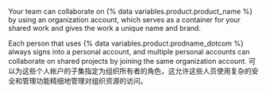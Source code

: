 Your team can collaborate on {% data variables.product.product_name %} by using an organization account, which serves as a container for your shared work and gives the work a unique name and brand.

Each person that uses {% data variables.product.prodname_dotcom %} always signs into a personal account, and multiple personal accounts can collaborate on shared projects by joining the same organization account. 可以为这些个人帐户的子集指定为组织所有者的角色，这允许这些人员使用复杂的安全和管理功能精细地管理对组织资源的访问。
